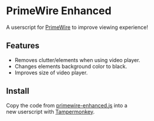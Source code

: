 # PrimeWire Enhanced
A userscript for [PrimeWire](primewire.mx) to improve viewing experience!

## Features
* Removes clutter/elements when using video player.
* Changes elements background color to black.
* Improves size of video player.

## Install
Copy the code from [primewire-enhanced.js](https://raw.githubusercontent.com/OccultismCat/PrimeWire-Enhanced/main/js/primewire-enhanced.js) into a 	
new userscript with [Tampermonkey](https://www.tampermonkey.net/).

